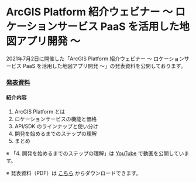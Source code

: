 # ArcGIS Platform 紹介ウェビナー ～ ロケーションサービス PaaS を活用した地図アプリ開発 ～

2021年7月2日に開催した「ArcGIS Platform 紹介ウェビナー ～ ロケーションサービス PaaS を活用した地図アプリ開発 ～」の発表資料を公開しております。

### [発表資料](/20210702_arcgis-platform-webinar/ArcGIS_Platform_紹介ウェビナー.pdf)

#### 紹介内容
1. ArcGIS Platform とは
2. ロケーションサービスの機能と価格
3. API/SDK のラインナップと使い分け
4. 開発を始めるまでのステップの理解
5. まとめ

※ 「4. 開発を始めるまでのステップの理解」は [YouTube](https://www.youtube.com/watch?v=4WHjd9j0ku0) で動画を公開しています。

※ 発表資料（PDF）は [こちら](https://github.com/EsriJapan/workshops/raw/master/20210702_arcgis-platform-webinar/ArcGIS_Platform_紹介ウェビナー.pdf) からダウンロードできます。